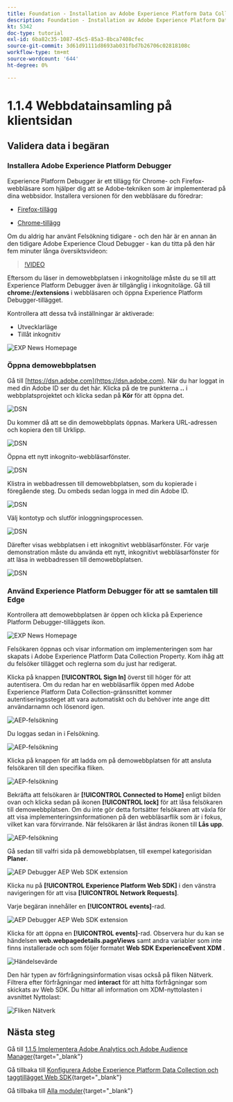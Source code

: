 ```yaml
---
title: Foundation - Installation av Adobe Experience Platform Data Collection och Web SDK-tillägget - Web Data Collection på klientsidan
description: Foundation - Installation av Adobe Experience Platform Data Collection och Web SDK-tillägget - Web Data Collection på klientsidan
kt: 5342
doc-type: tutorial
exl-id: 6ba82c35-1087-45c5-85a3-8bca7408cfec
source-git-commit: 3d61d91111d8693ab031fbd7b26706c02818108c
workflow-type: tm+mt
source-wordcount: '644'
ht-degree: 0%

---
```


# 1.1.4 Webbdatainsamling på klientsidan

## Validera data i begäran

### Installera Adobe Experience Platform Debugger

Experience Platform Debugger är ett tillägg för Chrome- och Firefox-webbläsare som hjälper dig att se Adobe-tekniken som är implementerad på dina webbsidor. Installera versionen för den webbläsare du föredrar:

- [Firefox-tillägg](https://addons.mozilla.org/sv-SE/firefox/addon/adobe-experience-platform-dbg/)

- [Chrome-tillägg](https://chrome.google.com/webstore/detail/adobe-experience-platform/bfnnokhpnncpkdmbokanobigaccjkpob)

Om du aldrig har använt Felsökning tidigare - och den här är en annan än den tidigare Adobe Experience Cloud Debugger - kan du titta på den här fem minuter långa översiktsvideon:

>[!VIDEO](https://video.tv.adobe.com/v/32156?quality=12&learn=on)

Eftersom du läser in demowebbplatsen i inkognitoläge måste du se till att Experience Platform Debugger även är tillgänglig i inkognitoläge. Gå till **chrome://extensions** i webbläsaren och öppna Experience Platform Debugger-tillägget.

Kontrollera att dessa två inställningar är aktiverade:

- Utvecklarläge
- Tillåt inkognitiv

![EXP News Homepage](./images/ext1.png)

### Öppna demowebbplatsen

Gå till [https://dsn.adobe.com](https://dsn.adobe.com). När du har loggat in med din Adobe ID ser du det här. Klicka på de tre punkterna **..** i webbplatsprojektet och klicka sedan på **Kör** för att öppna det.

![DSN](./images/web8.png)

Du kommer då att se din demowebbplats öppnas. Markera URL-adressen och kopiera den till Urklipp.

![DSN](./../../../getting-started/gettingstarted/images/web3.png)

Öppna ett nytt inkognito-webbläsarfönster.

![DSN](./../../../getting-started/gettingstarted/images/web4.png)

Klistra in webbadressen till demowebbplatsen, som du kopierade i föregående steg. Du ombeds sedan logga in med din Adobe ID.

![DSN](./../../../getting-started/gettingstarted/images/web5.png)

Välj kontotyp och slutför inloggningsprocessen.

![DSN](./../../../getting-started/gettingstarted/images/web6.png)

Därefter visas webbplatsen i ett inkognitivt webbläsarfönster. För varje demonstration måste du använda ett nytt, inkognitivt webbläsarfönster för att läsa in webbadressen till demowebbplatsen.

![DSN](./../../../getting-started/gettingstarted/images/web7.png)

### Använd Experience Platform Debugger för att se samtalen till Edge

Kontrollera att demowebbplatsen är öppen och klicka på Experience Platform Debugger-tilläggets ikon.

![EXP News Homepage](./images/ext2.png)

Felsökaren öppnas och visar information om implementeringen som har skapats i Adobe Experience Platform Data Collection Property. Kom ihåg att du felsöker tillägget och reglerna som du just har redigerat.

Klicka på knappen **[!UICONTROL Sign In]** överst till höger för att autentisera. Om du redan har en webbläsarflik öppen med Adobe Experience Platform Data Collection-gränssnittet kommer autentiseringssteget att vara automatiskt och du behöver inte ange ditt användarnamn och lösenord igen.

![AEP-felsökning](./images/validate2.png)

Du loggas sedan in i Felsökning.

![AEP-felsökning](./images/validate2ab.png)

Klicka på knappen för att ladda om på demowebbplatsen för att ansluta felsökaren till den specifika fliken.

![AEP-felsökning](./images/validate2a.png)

Bekräfta att felsökaren är **[!UICONTROL Connected to Home]** enligt bilden ovan och klicka sedan på ikonen **[!UICONTROL lock]** för att låsa felsökaren till demowebbplatsen. Om du inte gör detta fortsätter felsökaren att växla för att visa implementeringsinformationen på den webbläsarflik som är i fokus, vilket kan vara förvirrande. När felsökaren är låst ändras ikonen till **Lås upp**.

![AEP-felsökning](./images/validate3.png)

Gå sedan till valfri sida på demowebbplatsen, till exempel kategorisidan **Planer**.

![AEP Debugger AEP Web SDK extension](./images/validate4.png)

Klicka nu på **[!UICONTROL Experience Platform Web SDK]** i den vänstra navigeringen för att visa **[!UICONTROL Network Requests]**.

Varje begäran innehåller en **[!UICONTROL events]**-rad.

![AEP Debugger AEP Web SDK extension](./images/validate5.png)

Klicka för att öppna en **[!UICONTROL events]**-rad. Observera hur du kan se händelsen **web.webpagedetails.pageViews** samt andra variabler som inte finns installerade och som följer formatet **Web SDK ExperienceEvent XDM** .

![Händelsevärde](./images/validate8.png)

Den här typen av förfrågningsinformation visas också på fliken Nätverk. Filtrera efter förfrågningar med **interact** för att hitta förfrågningar som skickats av Web SDK. Du hittar all information om XDM-nyttolasten i avsnittet Nyttolast:

![Fliken Nätverk](./images/validate9.png)

## Nästa steg

Gå till [1.1.5 Implementera Adobe Analytics och Adobe Audience Manager](./ex5.md){target="_blank"}

Gå tillbaka till [Konfigurera Adobe Experience Platform Data Collection och taggtillägget Web SDK](./data-ingestion-launch-web-sdk.md){target="_blank"}

Gå tillbaka till [Alla moduler](./../../../../overview.md){target="_blank"}
